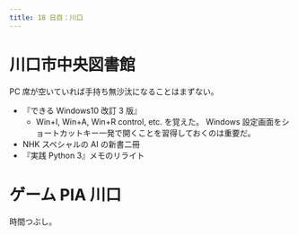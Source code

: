 ```yaml
---
title: 18 日目：川口
---
```


# 川口市中央図書館

PC 席が空いていれば手持ち無沙汰になることはまずない。

* 『できる Windows10 改訂 3 版』
  * Win+I, Win+A, Win+R control, etc. を覚えた。
    Windows 設定画面をショートカットキー一発で開くことを習得しておくのは重要だ。
* NHK スペシャルの AI の新書二冊
* 『実践 Python 3』メモのリライト

# ゲーム PIA 川口

時間つぶし。
